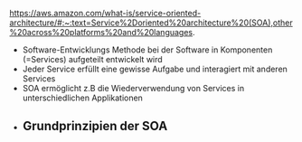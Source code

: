 https://aws.amazon.com/what-is/service-oriented-architecture/#:~:text=Service%2Doriented%20architecture%20(SOA),other%20across%20platforms%20and%20languages.
- Software-Entwicklungs Methode bei der Software in Komponenten (=Services) aufgeteilt entwickelt wird
- Jeder Service erfüllt eine gewisse Aufgabe und interagiert mit anderen Services
- SOA ermöglicht z.B die Wiederverwendung von Services in unterschiedlichen Applikationen
- Grundprinzipien der SOA
	- 